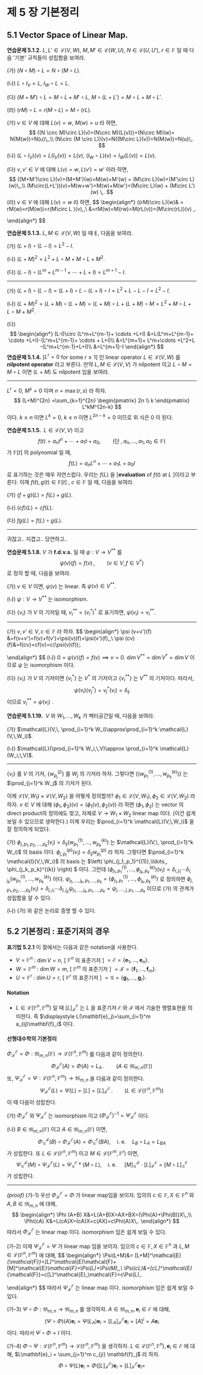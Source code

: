 제 5 장 기본정리
====



## 5.1 Vector Space of Linear Map.



<b>연습문제 5.1.2.</b> $L,\,L'\in \mathcal{L}(V,\,W)$, $M,\,M'\in \mathcal{L}(W,\,U)$, $N\in \mathcal{L}(U,\,U')$, $r\in \mathbb{F}$ 일 때 다음 '기본' 규칙들이 성립함을 보여라.

(가) $(N \circ M) \circ L = N\circ(M \circ L)$. 

(나) $L \circ I_V = L$, $I_W \circ L = L$. 

(다) $(M+M')\circ L = M \circ L + M'\circ L$, $M\circ (L+L')=M \circ L + M \circ L'$. 

(라) $(rM) \circ L = r (M \circ L)= M \circ (rL)$. 



(가) $v\in V$ 에 대해 $L(v)=w$, $M(w)=u$ 라 하면,
$$
((N \circ M)\circ L)(v)=(N\circ M)(L(v)))=(N\circ M)(w)= N(M(w))=N(u)\,,\\
(N\circ (M \circ L))(v)=N((M\circ L)(v))=N(M(w))=N(u)\,.
$$
(나) $(L\circ I_V)(v)=L(I_V (v))=L(v)$, $(I_W\circ L)(v)=I_W (L(v))=L(v)$. 

(다) $v,\, v'\in V$ 에 대해 $L(v)=w,\, L(v')=w'$ 이라 하면,
$$
((M+M')\circ L)(v)=(M+M')(w)=M(w)+M'(w) = (M\circ L)(w)+(M'\circ L)(w)\,,\\
(M\circ(L+L'))(v)=M(w+w')=M(w)+M(w')=(M\circ L)(w) + (M\circ L')(w) \,.
$$
 (라) $v\in V$ 에 대해 $L(v)=w$ 라 하면,
$$
\begin{align*}
((rM)\circ L)(w)& = rM(w)=r(M(w))=r(M\circ L )(v)\,,\\
&=rM(w)=M(rw)=M(rL(v))=(M\circ(rL))(v) \,.

\end{align*}
$$


<b>연습문제 5.1.3.</b> $L,\,M \in \mathcal{L}(V,\,W)$ 일 때ㅔ, 다음을 보여라.

(가) $(L+I)\circ (L-I)=L^2-I$.

(나) $(L+M)^2=L^2+L\circ M + M \circ L + M^2$.

(다) $(L-I)\circ(L^m + L^{m-1}+\cdots + L+I)=L^{m+1}-I$.

---

(가) $(L+I)\circ (L-I)=(L+I)\circ L - (L+I)\circ I = L^2+L - L -I = L^2-I$. 

(나) $(L+M)^2= (L+M)\circ (L+M)=(L+M)\circ L + (L+M)\circ M=L^2+M \circ L + L \circ M +M^2$. 

(다) 
$$
\begin{align*}
(L-I)\circ (L^m+L^{m-1}+ \cdots +L+I) &=L(L^m+L^{m-1}+ \cdots +L+I)-(L^m+L^{m-1}+ \cdots + L+I)\\
&=L^{m+1}+ L^m+\cdots +L^2+L -(L^m+L^{m-1}+L+I)\\
&=L^{m+1}-I
\end{align*}
$$
<b>연습문제 5.1.4.</b> [$L^r=0$ for some $r\ge 1$] 인 linear operator $L\in \mathcal{L}(V,\,W)$ 를 **nilpotent operator** 라고 부른다. 만약 $L,\,M\in \mathcal{L}(V,\,V)$ 가 nilpotent 이고 $L\circ M = M \circ L$ 이면 $(L+M)$ 도 nilpotent 임을 보여라.

---

$L^r=0$, $M^s=0$ 이며 $n=\max (r,\,s)$ 라 하자.
$$
(L+M)^{2n} =\sum_{k=1}^{2n} \begin{pmatrix} 2n \\ k \end{pmatrix} L^kM^{2n-k}
$$
이다.  $k\ge n$ 이면 $L^k=0$, $k\le n$ 이면 $L^{2n-k}=0$ 이므로 위 식은 $0$ 이 된다.



<b>연습문제 5.1.5. </b> $L\in \mathcal{L}(V,\,V)$ 이고
$$
f(t) = a_n t^n + \cdots + a_1 t+a_0, \qquad (\text{단 }, a_n,\ldots,\,a_1,\,a_0\in \mathbb{F})
$$
가 $\mathbb{F}[t]$ 의 polynomial 일 때,
$$
f(L)=a_nL^n +\cdots + a_1L+a_0 I
$$
로 표기하는 것은 매우 자연스럽다. 우리는 $f(L)$ 을 [**evaluation** of $f(t)$ at $L$ ]이라고 부른다. 이제 $f(t),\,g(t) \in \mathbb{F}[t]$ , $c\in \mathbb{F}$ 일 때, 다음을 보여라.

(가) $(f+g)(L)=f(L)+g(L)$. 

(나) $(cf)(L)=cf(L)$. 

(다) $fg(L)=f(L) \circ g(L)$. 

---

귀찮고.. 지겹고.. 당연하고..



<b>연습문제 5.1.8.</b> $V$ 가 **f.d.v.s.** 일 때 $\psi : V \to V^{**}$ 를
$$
\psi (v)(f)=f(v)\,, \qquad (v\in V,\, f\in V^*)
$$
로 정의 할 때, 다음을 보여라.

(가) $v\in V$ 이면, $\psi (v)$ 는 linear. 즉 $\psi (v) \in V^{**}$. 

(나) $\psi : V \to V^{**}$ 는 isomorphism.

(다) $\{v_i\}$ 가 $V$ 의 기저일 때, $v_i^{**}=(v_i^*)^*$ 로 표기하면, $\psi(v_i)=v_i^{**}$. 

---

(가) $v,\,v'\in V,\, c\in \mathbb{F}$ 라 하자. 
$$
\begin{align*}
\psi (v+v')(f) &=f(v+v')=f(v)+f(v')=\psi(v)(f)+\psi(v')(f)\,,\\
\psi (cv)(f)&=f(cv)=cf(v)=c(\psi(v)(f))\;.

\end{align*}
$$
(나) $0=\psi(v)(f)=f(v) \implies v=0$. $\dim V^{**} =\dim V^* = \dim V$ 이므로 $\psi$ 는 isomorphism 이다.

(다) $\{v_i\}$ 가 $V$ 의 기저이면 $\{v^*_i\}$ 는 $V^*$ 의 기저이고 $\{v_i^{**}\}$ 는 $V^{**}$ 의 기저이다. 따라서,
$$
\psi(v_i)(v_j^*)=v_j^*(v_i)=\delta_{ij}
$$
이므로 $v_i^{**}=\psi(v_i)$ .



<b>연습문제 5.1.19. </b> $V$ 와 $W_1,\ldots,\,W_k$ 가 벡터공간일 때, 다음을 보여라.

(가) $\mathcal{L}(V,\, \prod_{i=1}^k W_i)\approx\prod_{i=1}^k \mathcal{L}(V,\,W_i)$.

(나) $\mathcal{L}(\prod_{i=1}^k W_i,\,V)\approx \prod_{i=1}^k \mathcal{L}(W_i,\,V)$.

---

$\{v_i\}$ 를 $V$ 의 기저, $\{w_{p_j}^{(j)}\}$ 를 $W_j$ 의 기저라 하자. 그렇다면 $\{(w_{p_1}^{(1)},\ldots,\, w_{p_k}^{(k)})  \}$ 는 $\prod_{j=1}^k W_j$ 의 기저가 된다. 

이제 $\mathcal{L}(V,\,W_1)\times \mathcal{L}(V,\, W_2)$ 을 어떻게 정의할까? $\phi_1\in \mathcal{L}(V,\,W_1),\, \phi_2 \in \mathcal{L}(V,\,W_2)$ 라 하자.  $v\in V$ 에 대해 $(\phi_1,\,\phi_2) (v)=(\phi_1(v),\,\phi_2(v))$ 라 하면 $(\phi_1,\,\phi_2)$ 는 vector 의 direct product의 정의에도 맞고, 자체로 $V \to W_1 \times W_2$ linear map 이다. (이건 쉽게 보일 수 있으므로 생략한다.) 이제 우리는 $\prod_{i=1}^k \mathcal{L}(V,\,W_i)$ 을 잘 정의하게 되었다. 

(가) $\phi_{j,\,p_1,\,p_2,\ldots,\,p_k}(v_i)=\delta_{ij}\left( w^{(1)}_{p_1},\ldots,\, w^{(k)}_{p_k} \right)$ 는 $\mathcal{L}(V,\, \prod_{i=1}^k W_i)$ 의 basis 이다. $\phi^{(p)}_{j,\,p_l}(v_i)=\delta_{ij} w^{(p)}_{p_l}$ 라 하자. 그렇다면 $\prod_{i=1}^k \mathcal{l}(V,\,W_i)$ 의 basis 는 $\left( \phi_{j_1,\,p_1}^{(1)},\ldots,\, \phi_{j_k,\,p_k}^{(k)} \right) $ 이다.  그런데 $\left( \phi_{j_1,\,p_1}^{(1)},\ldots,\, \phi_{j_k,\,p_k}^{(k)} \right)(v_i)=\delta_{i,\,j_1}\cdots \delta_{i,\,j_k}\left( w^{(1)}_{p_1},\ldots,\,w^{(k)}_{p_k}\right)$ 이다. $\psi_{j_1,\ldots,\,j_k,\,p_1,\ldots,\,p_k}=  \left( \phi_{j_1,\,p_1}^{(1)},\ldots,\, \phi_{j_k,\,p_k}^{(k)} \right)$ 로 정의하면 $\phi_{j,\,p_1,\,p_2,\ldots,\,p_k}(v_i)=\delta_{j,\,j_1}\cdots \delta_{j,\,j_p}\psi_{j_1,\ldots,\,j_k,\,p_1,\ldots,\,p_k}=\psi_{j,\cdots,\,j,\,p_1,\ldots,\,p_k}$ 이므로 (가) 의 관계가 성립함을 알 수 있다.

(나) (가) 와 같은 논리로 증명 할 수 있다.



## 5.2 기본정리 : 표준기저의 경우



<b> 표기법 5.2.1</b> 이 절에서는 다음과 같은 notation을 사용한다.

- $V=\mathbb{F}^n$  : $\dim V=n$, 	[ $\mathbb{F}^n$ 의 표준기저 ] $=\mathcal{E}=\{\mathbf{e}_1,\ldots,\,\mathbf{e}_n\}$.  
- $W=\mathbb{F}^m$ : $\dim W=m$,  [ $\mathbb{F}^m$ 의 표준기저 ] $=\mathcal{F}=\{\mathbf{f}_1,\ldots,\,\mathbf{f}_m \}$. 
- $U=\mathbb{F}^r$   : $\dim U=r$,     [ $\mathbb{F}^r$ 의 표준기저 ] $=\mathcal{G}=\{\mathbf{g}_1,\ldots,\,\mathbf{g}_r\}$. 



#### Notation

- $L\in \mathcal{L}(\mathbb{F}^n,\,\mathbb{F}^m)$ 일 때 $[L]^\mathcal{E}_{\mathcal{F}}$ 는 $L$ 을 표준기저 $\mathcal{E}$ 와 $\mathcal{F}$ 에서 기술한 행렬표현을 의미한다. 즉 $\displaystyle L(\mathbf{e}_j)=\sum_{i=1}^m a_{ij}\mathbf{f}_i$ 이다.



#### 선형대수학의 기본정리

$\Phi^\mathcal{E}_{\mathcal{F}}=\Phi : \mathfrak{M}_{m,\,n}(\mathbb{F})\to \mathcal{L}(\mathbb{F}^n,\,\mathbb{F}^m)$ 를 다음과 같이 정의한다.
$$
\Phi^{\mathcal{E}}_\mathcal{F} (A)= \Phi(A)=L_A\,.\qquad (A\in \mathfrak{M}_{m,\,n}(\mathbb{F}))
$$
 또, $\Psi^\mathcal{E}_\mathcal{F}=\Psi :\mathcal{L}(\mathbb{F}^n,\,\mathbb{F}^m) \to \mathfrak{M}_{m,\,n}$ 을 다음과 같이 정의한다.
$$
\Psi^\mathcal{E}_\mathcal{F}(L)=\Psi(L)=[L]=[L]^\mathcal{E}_{\mathcal{F}}\,. \qquad (L \in \mathcal{L}(\mathbb{F}^n,\,\mathbb{F}^m))
$$
이 때 다음이 성랍힌다.

(가) $\Phi^\mathcal{E}_\mathcal{F}$ 와 $\Psi^\mathcal{E}_{\mathcal{F}}$ 는 isomorphism 이고 $\left( \Phi^\mathcal{E}_\mathcal{F}\right)^{-1}=\Psi^\mathcal{E}_{\mathcal{F}}$ 이다. 

(나) $B\in \mathfrak{M}_{m,\,n}(\mathbb{F})$ 이고 $A\in \mathfrak{M}_{m,\,n}(\mathbb{F})$ 이면,
$$
\Phi^\mathcal{F}_\mathcal{G}(B)\circ \Phi^\mathcal{E}_\mathcal{F}(A)=\Phi^\mathcal{E}_\mathcal{G}(BA), \quad \text{i. e.} \quad L_B \circ L_A=L_{BA}
$$
가 성립한다. 또 $L\in \mathcal{L}(\mathbb{F}^n,\,\mathbb{F}^m)$ 이고 $M\in \mathcal{L}(\mathbb{F}^m,\, \mathbb{F}^r)$ 이면,
$$
\Psi^\mathcal{F}_\mathcal{G}(M)\circ \Psi^\mathcal{E}_\mathcal{F}(L)=\Psi^\mathcal{E}_\mathcal{G}*(M \circ L),\quad\text{i. e. } \quad \left[M\right]^\mathcal{F}_\mathcal{G}\cdot \left[L\right]^\mathcal{E}_\mathcal{F} =\left[M \circ L\right]^\mathcal{E}_\mathcal{G}
$$
가 성립한다.

----

*(proof)* (가-1) 우선 $\Phi^\mathcal{E}_\mathcal{F}=\Phi$ 가 linear map임을 보이자. 임의의 $c\in \mathbb{F},\, X\in \mathbb{F}^n$ 와 $A,\,B\in \mathfrak{M}_{m,\,n}$  에 대해,
$$
\begin{align*}
\Phi (A+B) X&=L(A+B)X=AX+BX=(\Phi(A)+\Phi(B))X\,,\\
\Phi(cA) X&=L(cA)X=(cA)X=c(AX)=c\Phi(A)X\,.
\end{align*}
$$
따라서 $\Phi^\mathcal{E}_\mathcal{F}$ 는 linear map 이다. isomorphism 임은 쉽게 보일 수 있다.

(가-2) 이제 $\Psi^\mathcal{E}_\mathcal{F}=\Psi$ 가 linear map 임을 보이자. 임으의 $c\in \mathbb{F},\, X\in \mathbb{F}^n$ 과 $L,\,M \in \mathcal{L}(\mathbb{F}^n,\,\mathbb{F}^m)$ 에 대해,
$$
\begin{align*}
\Psi(L+M)&= [L+M]^\mathcal{E}_{\mathcal{F}}=[L]^\mathcal{E}_\mathcal{F}+[M]^\mathcal{E}_\mathcal{F}=\Psi(L)+\Psi(M)\,,\\
\Psi(cL)&=[cL]^\mathcal{E}_{\mathcal{F}}=c[L]^\mathcal{E}_\mathcal{F}=c\Psi(L)\,.

\end{align*}
$$
 따라서 $\Psi^\mathcal{E}_\mathcal{F}$ 는 linear map 이다. isomorphism 임은 쉽게 보일 수 있다.

(가-3) $\Psi\circ \Phi : \mathfrak{M}_{m,\,n} \to \mathfrak{M}_{m,\,n}$ 를 생각하자.  $A\in \mathfrak{M}_{m,\,n},\, \mathbf{e}_i \in \mathcal{E}$ 에 대해,
$$
(\Psi \circ \Phi )(A)\mathbf{e}_i = \Psi(L_A)\mathbf{e}_i=[L_A]^\mathcal{E}_\mathcal{F}\mathbf{e}_i=[A]^{i}=A\mathbf{e}_i
$$
이다. 따라서 $\Psi \circ \Phi = I$ 이다. 

(가-4) $\Phi \circ \Psi : \mathcal{L}(\mathbb{F}^n,\,\mathbb{F}^m) \to \mathcal{L}(\mathbb{F}^n,\,\mathbb{F}^m)$ 을 생각하자. $L \in\mathcal{L}(\mathbb{F}^n,\,\mathbb{F}^n),\, \mathbf{e}_i\in \mathcal{E}$ 에 대해, $L\mathbf{e}_i = \sum_{j=1}^m c_{ji} \mathbf{f}_j$ 라 하자. 
$$
\Phi\circ \Psi (L)\mathbf{e}_i= \Phi\left( [L]^\mathcal{E}_\mathcal{F} \right)\mathbf{e}_i= [L]^\mathcal{E}_\mathcal{F} \mathbf{e}_i =
$$
